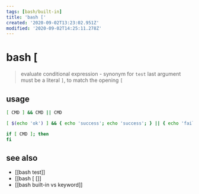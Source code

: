 ```yaml
---
tags: [bash/built-in]
title: 'bash ['
created: '2020-09-02T13:23:02.951Z'
modified: '2020-09-02T14:25:11.278Z'
---
```


# bash [

> evaluate conditional expression - synonym for `test`
> last argument must be a literal `]`, to match the opening `[`

## usage
```sh
[ CMD ] && CMD || CMD

[ $(echo 'ok') ] && { echo 'success'; echo 'success'; } || { echo 'fail'; echo 'fail'; }    # notic space between curly-braces

if [ CMD ]; then
fi
```
## see also
- [[bash test]]
- [[bash [ []]
- [[bash built-in vs keyword]]
